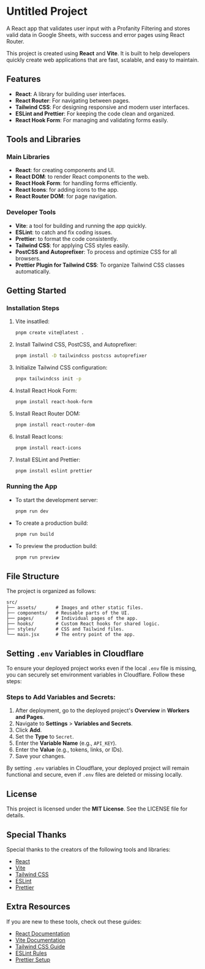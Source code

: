 # Untitled Project

A React app that validates user input with a Profanity Filtering and stores valid data in Google Sheets, with success and error pages using React Router.

This project is created using **React** and **Vite**. It is built to help developers quickly create web applications that are fast, scalable, and easy to maintain.

## Features
- **React**: A library for building user interfaces.
- **React Router**: For navigating between pages.
- **Tailwind CSS**: For designing responsive and modern user interfaces.
- **ESLint and Prettier**: For keeping the code clean and organized.
- **React Hook Form**: For managing and validating forms easily.

## Tools and Libraries

### Main Libraries
- **React**: for creating components and UI.
- **React DOM**:  to render React components to the web.
- **React Hook Form**:  for handling forms efficiently.
- **React Icons**:  for adding icons to the app.
- **React Router DOM**:  for page navigation.

### Developer Tools
- **Vite**:  a tool for building and running the app quickly.
- **ESLint**:  to catch and fix coding issues.
- **Prettier**:  to format the code consistently.
- **Tailwind CSS**: for applying CSS styles easily.
- **PostCSS and Autoprefixer**: To process and optimize CSS for all browsers.
- **Prettier Plugin for Tailwind CSS**: To organize Tailwind CSS classes automatically.

## Getting Started


### Installation Steps
1. Vite insatlled:
   ```bash
   pnpm create vite@latest .
   ```

2. Install Tailwind CSS, PostCSS, and Autoprefixer:
   ```bash
   pnpm install -D tailwindcss postcss autoprefixer
   ```

3. Initialize Tailwind CSS configuration:
   ```bash
   pnpx tailwindcss init -p
   ```
 
4. Install React Hook Form:
   ```bash
   pnpm install react-hook-form

   ```
5. Install React Router DOM:
   ```bash
   pnpm install react-router-dom
   ```
6. Install React Icons:

   ```bash
   pnpm install react-icons
   ```

7. Install ESLint and Prettier:
   ```bash
   pnpm install eslint prettier
   ```



### Running the App
- To start the development server:
  ```bash
  pnpm run dev
  ```
- To create a production build:
  ```bash
  pnpm run build
  ```
- To preview the production build:
  ```bash
  pnpm run preview
  ```


## File Structure
The project is organized as follows:
```plaintext
src/
├── assets/       # Images and other static files.
├── components/   # Reusable parts of the UI.
├── pages/        # Individual pages of the app.
├── hooks/        # Custom React hooks for shared logic.
├── styles/       # CSS and Tailwind files.
└── main.jsx      # The entry point of the app.
```

## Setting `.env` Variables in Cloudflare

To ensure your deployed project works even if the local `.env` file is missing, you can securely set environment variables in Cloudflare. Follow these steps:

### Steps to Add Variables and Secrets:
1. After deployment, go to the deployed project's **Overview** in **Workers and Pages**.
2. Navigate to **Settings** > **Variables and Secrets**.
3. Click **Add**.
4. Set the **Type** to `Secret`.
5. Enter the **Variable Name** (e.g., `API_KEY`).
6. Enter the **Value** (e.g., tokens, links, or IDs).
7. Save your changes.

By setting `.env` variables in Cloudflare, your deployed project will remain functional and secure, even if `.env` files are deleted or missing locally.


## License
This project is licensed under the **MIT License**. See the LICENSE file for details.

## Special Thanks
Special thanks to the creators of the following tools and libraries:
- [React](https://reactjs.org/)
- [Vite](https://vitejs.dev/)
- [Tailwind CSS](https://tailwindcss.com/)
- [ESLint](https://eslint.org/)
- [Prettier](https://prettier.io/)

## Extra Resources
If you are new to these tools, check out these guides:
- [React Documentation](https://reactjs.org/docs/getting-started.html)
- [Vite Documentation](https://vitejs.dev/guide/)
- [Tailwind CSS Guide](https://tailwindcss.com/docs)
- [ESLint Rules](https://eslint.org/docs/latest/)
- [Prettier Setup](https://prettier.io/docs/en/)

